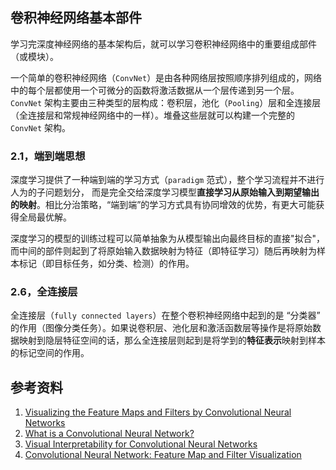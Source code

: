 ## 卷积神经网络基本部件

学习完深度神经网络的基本架构后，就可以学习卷积神经网络中的重要组成部件（或模块）。

一个简单的卷积神经网络（`ConvNet`）是由各种网络层按照顺序排列组成的，网络中的每个层都使用一个可微分的函数将激活数据从一个层传递到另一个层。`ConvNet` 架构主要由三种类型的层构成：卷积层，池化（`Pooling`）层和全连接层（全连接层和常规神经网络中的一样）。堆叠这些层就可以构建一个完整的 `ConvNet` 架构。

### 2.1，端到端思想

深度学习提供了一种端到端的学习方式（`paradigm` 范式），整个学习流程并不进行人为的子问题划分， 而是完全交给深度学习模型**直接学习从原始输入到期望输出的映射**。相比分治策略，“端到端”的学习方式具有协同增效的优势，有更大可能获得全局最优解。

深度学习的模型的训练过程可以简单抽象为从模型输出向最终目标的直接"拟合"，而中间的部件则起到了将原始输入数据映射为特征（即特征学习）随后再映射为样本标记（即目标任务，如分类、检测）的作用。

### 2.6，全连接层

全连接层（`fully connected layers`）在整个卷积神经网络中起到的是 “分类器” 的作用（图像分类任务）。如果说卷积层、池化层和激活函数层等操作是将原始数据映射到隐层特征空间的话，那么全连接层则起到是将学到的**特征表示**映射到样本的标记空间的作用。

## 参考资料

1. [Visualizing the Feature Maps and Filters by Convolutional Neural Networks](https://medium.com/dataseries/visualizing-the-feature-maps-and-filters-by-convolutional-neural-networks-e1462340518e)
2. [What is a Convolutional Neural Network?](https://poloclub.github.io/cnn-explainer/)
3. [Visual Interpretability for Convolutional Neural Networks](https://towardsdatascience.com/visual-interpretability-for-convolutional-neural-networks-2453856210ce)
4. [Convolutional Neural Network: Feature Map and Filter Visualization](https://towardsdatascience.com/convolutional-neural-network-feature-map-and-filter-visualization-f75012a5a49c)